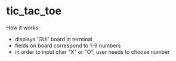 # tic_tac_toe

How it works:

- displays 'GUI' board in terminal
- fields on board correspond to 1-9 numbers
- in order to input char "X" or "O", user needs to choose number